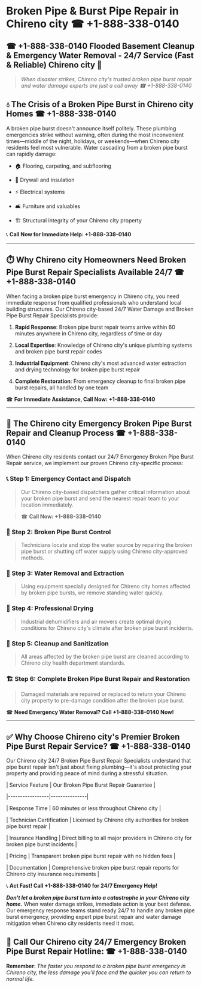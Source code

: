 # Broken Pipe & Burst Pipe Repair in Chireno city ☎ +1-888-338-0140  
## ☎ +1-888-338-0140 Flooded Basement Cleanup & Emergency Water Removal - 24/7 Service (Fast & Reliable) Chireno city 🚨  

> *When disaster strikes, Chireno city's trusted broken pipe burst repair and water damage experts are just a call away ☎ +1-888-338-0140*  

## 💧 The Crisis of a Broken Pipe Burst in Chireno city Homes ☎ +1-888-338-0140  

A broken pipe burst doesn't announce itself politely. These plumbing emergencies strike without warning, often during the most inconvenient times—middle of the night, holidays, or weekends—when Chireno city residents feel most vulnerable. Water cascading from a broken pipe burst can rapidly damage:  

* 🏠 Flooring, carpeting, and subflooring  
* 🧱 Drywall and insulation  
* ⚡ Electrical systems  
* 🛋️ Furniture and valuables  
* 🏗️ Structural integrity of your Chireno city property  

📞 **Call Now for Immediate Help: +1-888-338-0140**  

---  

## ⏱️ Why Chireno city Homeowners Need Broken Pipe Burst Repair Specialists Available 24/7 ☎ +1-888-338-0140  

When facing a broken pipe burst emergency in Chireno city, you need immediate response from qualified professionals who understand local building structures. Our Chireno city-based 24/7 Water Damage and Broken Pipe Burst Repair Specialists provide:  

1. **Rapid Response**: Broken pipe burst repair teams arrive within 60 minutes anywhere in Chireno city, regardless of time or day  
2. **Local Expertise**: Knowledge of Chireno city's unique plumbing systems and broken pipe burst repair codes  
3. **Industrial Equipment**: Chireno city's most advanced water extraction and drying technology for broken pipe burst repair  
4. **Complete Restoration**: From emergency cleanup to final broken pipe burst repairs, all handled by one team  

☎ **For Immediate Assistance, Call Now: +1-888-338-0140**  

---  

## 🔧 The Chireno city Emergency Broken Pipe Burst Repair and Cleanup Process ☎ +1-888-338-0140  

When Chireno city residents contact our 24/7 Emergency Broken Pipe Burst Repair service, we implement our proven Chireno city-specific process:  

### 📞 Step 1: Emergency Contact and Dispatch  
> Our Chireno city-based dispatchers gather critical information about your broken pipe burst and send the nearest repair team to your location immediately.  
> ☎ **Call Now: +1-888-338-0140**  

### 🚿 Step 2: Broken Pipe Burst Control  
> Technicians locate and stop the water source by repairing the broken pipe burst or shutting off water supply using Chireno city-approved methods.  

### 🌊 Step 3: Water Removal and Extraction  
> Using equipment specially designed for Chireno city homes affected by broken pipe bursts, we remove standing water quickly.  

### 💨 Step 4: Professional Drying  
> Industrial dehumidifiers and air movers create optimal drying conditions for Chireno city's climate after broken pipe burst incidents.  

### 🧼 Step 5: Cleanup and Sanitization  
> All areas affected by the broken pipe burst are cleaned according to Chireno city health department standards.  

### 🏗️ Step 6: Complete Broken Pipe Burst Repair and Restoration  
> Damaged materials are repaired or replaced to return your Chireno city property to pre-damage condition after the broken pipe burst.  

☎ **Need Emergency Water Removal? Call +1-888-338-0140 Now!**  

---  

## ✅ Why Choose Chireno city's Premier Broken Pipe Burst Repair Service? ☎ +1-888-338-0140  

Our Chireno city 24/7 Broken Pipe Burst Repair Specialists understand that pipe burst repair isn't just about fixing plumbing—it's about protecting your property and providing peace of mind during a stressful situation.  

| Service Feature | Our Broken Pipe Burst Repair Guarantee |  
|-----------------|---------------|  
| Response Time | 60 minutes or less throughout Chireno city |  
| Technician Certification | Licensed by Chireno city authorities for broken pipe burst repair |  
| Insurance Handling | Direct billing to all major providers in Chireno city for broken pipe burst incidents |  
| Pricing | Transparent broken pipe burst repair with no hidden fees |  
| Documentation | Comprehensive broken pipe burst repair reports for Chireno city insurance requirements |  

📞 **Act Fast! Call +1-888-338-0140 for 24/7 Emergency Help!**  

***Don't let a broken pipe burst turn into a catastrophe in your Chireno city home.*** When water damage strikes, immediate action is your best defense. Our emergency response teams stand ready 24/7 to handle any broken pipe burst emergency, providing expert pipe burst repair and water damage mitigation when Chireno city residents need it most.  

## 📱 Call Our Chireno city 24/7 Emergency Broken Pipe Burst Repair Hotline: ☎ +1-888-338-0140  

**Remember**: *The faster you respond to a broken pipe burst emergency in Chireno city, the less damage you'll face and the quicker you can return to normal life.*